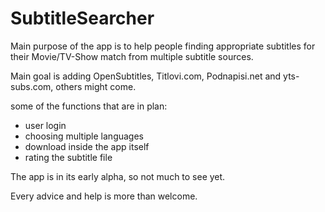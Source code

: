 # SubtitleSearcher
Main purpose of the app is to help people finding appropriate subtitles for their Movie/TV-Show match from multiple subtitle sources.

Main goal is adding OpenSubtitles, Titlovi.com, Podnapisi.net and yts-subs.com, others might come.

some of the functions that are in plan:
- user login
- choosing multiple languages
- download inside the app itself
- rating the subtitle file

The app is in its early alpha, so not much to see yet.

Every advice and help is more than welcome.
